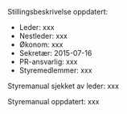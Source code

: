Stillingsbeskrivelse oppdatert:
* Leder: xxx
* Nestleder: xxx
* Økonom: xxx
* Sekretær: 2015-07-16
* PR-ansvarlig: xxx
* Styremedlemmer: xxx


Styremanual sjekket av leder: xxx

Styremanual oppdatert: xxx
  